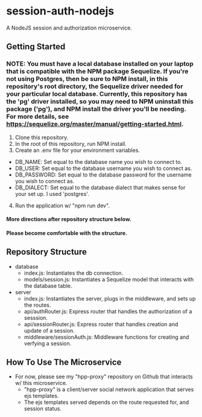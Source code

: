 # session-auth-nodejs

A NodeJS session and authorization microservice.

## Getting Started

### NOTE: You must have a local database installed on your laptop that is compatible with the NPM package Sequelize. If you're not using Postgres, then be sure to NPM install, in this repository's root directory, the Sequelize driver needed for your particular local database. Currently, this repository has the 'pg' driver installed, so you may need to NPM uninstall this package ('pg'), and NPM install the driver you'll be needing. For more details, see https://sequelize.org/master/manual/getting-started.html.

1. Clone this repository.
2. In the root of this repository, run NPM install.
3. Create an .env file for your environment variables.
  - DB_NAME: Set equal to the database name you wish to connect to.
  - DB_USER: Set equal to the database username you wish to connect as.
  - DB_PASSWORD: Set equal to the database password for the username you wish to connect as.
  - DB_DIALECT: Set equal to the database dialect that makes sense for your set up. I used 'postgres'.
4. Run the application w/ "npm run dev".

#### More directions after repository structure below.
#### Please become comfortable with the structure.

## Repository Structure

- database
  - index.js: Instantiates the db connection.
  - models/session.js: Instantiates a Sequelize model that interacts with the database table.
- server
  - index.js: Instantiates the server, plugs in the middleware, and sets up the routes.
  - api/authRouter.js: Express router that handles the authorization of a sesssion.
  - api/sessionRouter.js: Express router that handles creation and update of a session.
  - middleware/sessionAuth.js: Middleware functions for creating and verfying a session.

## How To Use The Microservice
- For now, please see my "hpp-proxy" repository on Github that interacts w/ this microservice.
  - "hpp-proxy" is a client/server social network application that serves ejs templates.
  - The ejs templates served depends on the route requested for, and session status.
